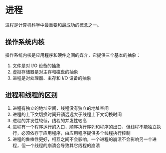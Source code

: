 ﻿# 进程

进程是计算机科学中最重要和最成功的概念之一。

## 操作系统内核

操作系统内核是应用程序和硬件之间的媒介，它提供三个基本的抽象：

1. 文件是对 I/O 设备的抽象
2. 虚拟存储器是对主存和磁盘的抽象
3. 进程是对处理器、主存和 I/O 设备的抽象

## 进程和线程的区别

1. 进程有独立的地址空间，线程没有独立的地址空间
2. 进程的上下文切换时间开销远远大于线程上下文切换时间
3. 进程的并发性较低，线程的并发性较高
4. 进程有一个程序运行的入口，顺序执行序列和程序的出口，但线程不能独立执行，必须依存于应用程序，由应用程序提供多个线程执行控制
5. 进程的鲁棒性更好，相互之间不会影响，一个进程的崩溃不会影响另一个进程，但一个线程的崩溃会导致其它线程的崩溃

